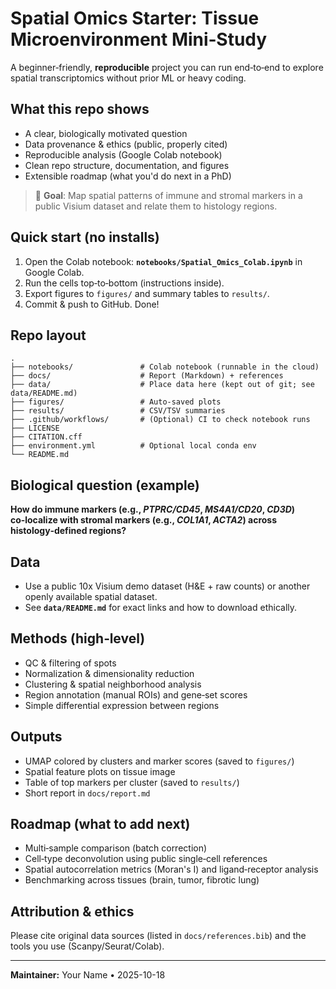 # Spatial Omics Starter: Tissue Microenvironment Mini‑Study

A beginner‑friendly, **reproducible** project you can run end‑to‑end to explore spatial transcriptomics without prior ML or heavy coding.

## What this repo shows
- A clear, biologically motivated question
- Data provenance & ethics (public, properly cited)
- Reproducible analysis (Google Colab notebook)
- Clean repo structure, documentation, and figures
- Extensible roadmap (what you'd do next in a PhD)

> 🧭 **Goal**: Map spatial patterns of immune and stromal markers in a public Visium dataset and relate them to histology regions.

## Quick start (no installs)
1. Open the Colab notebook: **`notebooks/Spatial_Omics_Colab.ipynb`** in Google Colab.
2. Run the cells top‑to‑bottom (instructions inside).
3. Export figures to `figures/` and summary tables to `results/`.
4. Commit & push to GitHub. Done!

## Repo layout
```
.
├── notebooks/               # Colab notebook (runnable in the cloud)
├── docs/                    # Report (Markdown) + references
├── data/                    # Place data here (kept out of git; see data/README.md)
├── figures/                 # Auto‑saved plots
├── results/                 # CSV/TSV summaries
├── .github/workflows/       # (Optional) CI to check notebook runs
├── LICENSE
├── CITATION.cff
├── environment.yml          # Optional local conda env
└── README.md
```

## Biological question (example)
**How do immune markers (e.g., *PTPRC/CD45*, *MS4A1/CD20*, *CD3D*) co‑localize with stromal markers (e.g., *COL1A1*, *ACTA2*) across histology‑defined regions?**

## Data
- Use a public 10x Visium demo dataset (H&E + raw counts) or another openly available spatial dataset.
- See **`data/README.md`** for exact links and how to download ethically.

## Methods (high‑level)
- QC & filtering of spots
- Normalization & dimensionality reduction
- Clustering & spatial neighborhood analysis
- Region annotation (manual ROIs) and gene‑set scores
- Simple differential expression between regions

## Outputs
- UMAP colored by clusters and marker scores (saved to `figures/`)
- Spatial feature plots on tissue image
- Table of top markers per cluster (saved to `results/`)
- Short report in `docs/report.md`

## Roadmap (what to add next)
- Multi‑sample comparison (batch correction)
- Cell‑type deconvolution using public single‑cell references
- Spatial autocorrelation metrics (Moran's I) and ligand‑receptor analysis
- Benchmarking across tissues (brain, tumor, fibrotic lung)

## Attribution & ethics
Please cite original data sources (listed in `docs/references.bib`) and the tools you use (Scanpy/Seurat/Colab).

---

**Maintainer:** Your Name • 2025-10-18
